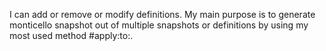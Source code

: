 I can add or remove or modify definitions. My main purpose is to generate monticello snapshot out of multiple snapshots or definitions by using my most used method #apply:to:.